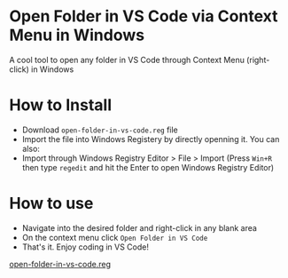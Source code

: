 # Open Folder in VS Code via Context Menu in Windows
A cool tool to open any folder in VS Code through Context Menu (right-click) in Windows

# How to Install

  - Download `open-folder-in-vs-code.reg` file
  - Import the file into Windows Registery by directly openning it.
You can also:
  - Import through Windows Registry Editor > File > Import (Press `Win+R` then type `regedit` and hit the Enter to open Windows Registry Editor)

# How to use
- Navigate into the desired folder and right-click in any blank area
- On the context menu click `Open Folder in VS Code`
- That's it. Enjoy coding in VS Code!

[open-folder-in-vs-code.reg](open-folder-in-vs-code.reg)
